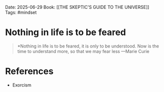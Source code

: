 Date: 2025-06-29
Book: [[THE SKEPTIC'S GUIDE TO THE UNIVERSE]]
Tags: #mindset 
# Nothing in life is to be feared

>*Nothing in life is to be feared, it is only to be understood. Now is the time to understand more, so that we may fear less
>—Marie Curie 

# References
- Exorcism